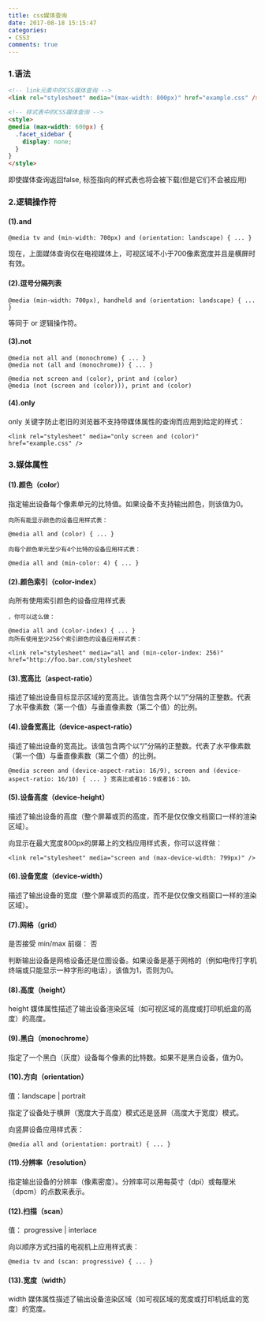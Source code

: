 ```yaml
---
title: css媒体查询
date: 2017-08-18 15:15:47
categories:
- CSS3
comments: true
---
```


### 1.语法

```html
<!-- link元素中的CSS媒体查询 -->
<link rel="stylesheet" media="(max-width: 800px)" href="example.css" />

<!-- 样式表中的CSS媒体查询 -->
<style>
@media (max-width: 600px) {
  .facet_sidebar {
    display: none;
  }
}
</style>
```

即使媒体查询返回false, 标签指向的样式表也将会被下载(但是它们不会被应用)

<!-- more -->

### 2.逻辑操作符
#### (1).and

```
@media tv and (min-width: 700px) and (orientation: landscape) { ... }
```

现在，上面媒体查询仅在电视媒体上，可视区域不小于700像素宽度并且是横屏时有效。

#### (2).逗号分隔列表

```
@media (min-width: 700px), handheld and (orientation: landscape) { ... }
```

等同于 or 逻辑操作符。

#### (3).not

```
@media not all and (monochrome) { ... }
@media not (all and (monochrome)) { ... }

@media not screen and (color), print and (color)
@media (not (screen and (color))), print and (color)
```

#### (4).only
only 关键字防止老旧的浏览器不支持带媒体属性的查询而应用到给定的样式：


```
<link rel="stylesheet" media="only screen and (color)" href="example.css" />
```

### 3.媒体属性
#### (1).颜色（color）
指定输出设备每个像素单元的比特值。如果设备不支持输出颜色，则该值为0。


```
向所有能显示颜色的设备应用样式表：

@media all and (color) { ... }

向每个颜色单元至少有4个比特的设备应用样式表：

@media all and (min-color: 4) { ... }
```

#### (2).颜色索引（color-index）
向所有使用索引颜色的设备应用样式表
```
，你可以这么做：

@media all and (color-index) { ... }
向所有使用至少256个索引颜色的设备应用样式表：

<link rel="stylesheet" media="all and (min-color-index: 256)" href="http://foo.bar.com/stylesheet
```

#### (3).宽高比（aspect-ratio）
描述了输出设备目标显示区域的宽高比。该值包含两个以“/”分隔的正整数。代表了水平像素数（第一个值）与垂直像素数（第二个值）的比例。

#### (4).设备宽高比（device-aspect-ratio）
描述了输出设备的宽高比。该值包含两个以“/”分隔的正整数。代表了水平像素数（第一个值）与垂直像素数（第二个值）的比例。


```
@media screen and (device-aspect-ratio: 16/9), screen and (device-aspect-ratio: 16/10) { ... } 宽高比或者16：9或者16：10。
```

#### (5).设备高度（device-height）
描述了输出设备的高度（整个屏幕或页的高度，而不是仅仅像文档窗口一样的渲染区域）。

向显示在最大宽度800px的屏幕上的文档应用样式表，你可以这样做：


```
<link rel="stylesheet" media="screen and (max-device-width: 799px)" />
```

#### (6).设备宽度（device-width）
描述了输出设备的宽度（整个屏幕或页的高度，而不是仅仅像文档窗口一样的渲染区域）。

#### (7).网格（grid）
是否接受 min/max 前缀： 否

判断输出设备是网格设备还是位图设备。如果设备是基于网格的（例如电传打字机终端或只能显示一种字形的电话），该值为1，否则为0。

#### (8).高度（height）
height 媒体属性描述了输出设备渲染区域（如可视区域的高度或打印机纸盒的高度）的高度。

#### (9).黑白（monochrome）
指定了一个黑白（灰度）设备每个像素的比特数。如果不是黑白设备，值为0。

#### (10).方向（orientation）
值：landscape | portrait

指定了设备处于横屏（宽度大于高度）模式还是竖屏（高度大于宽度）模式。

向竖屏设备应用样式表：


```
@media all and (orientation: portrait) { ... }
```

#### (11).分辨率（resolution）
指定输出设备的分辨率（像素密度）。分辨率可以用每英寸（dpi）或每厘米（dpcm）的点数来表示。

#### (12).扫描（scan）
值： progressive | interlace

向以顺序方式扫描的电视机上应用样式表：


```
@media tv and (scan: progressive) { ... }
```

#### (13).宽度（width）
width 媒体属性描述了输出设备渲染区域（如可视区域的宽度或打印机纸盒的宽度）的宽度。

